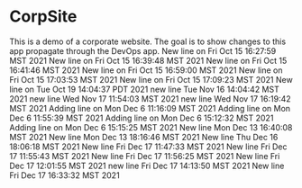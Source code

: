 # CorpSite

This is a demo of a corporate website. The goal is to show changes to this app propagate through the DevOps app.
New line on Fri Oct 15 16:27:59 MST 2021
New line on Fri Oct 15 16:39:48 MST 2021
New line on Fri Oct 15 16:41:46 MST 2021
New line on Fri Oct 15 16:59:00 MST 2021
New line on Fri Oct 15 17:03:53 MST 2021
New line on Fri Oct 15 17:09:23 MST 2021
New line on Tue Oct 19 14:04:37 PDT 2021
new line Tue Nov 16 14:04:42 MST 2021
new line Wed Nov 17 11:54:03 MST 2021
new line Wed Nov 17 16:19:42 MST 2021
Adding line on Mon Dec  6 11:16:09 MST 2021
Adding line on Mon Dec  6 11:55:39 MST 2021
Adding line on Mon Dec  6 15:12:32 MST 2021
Adding line on Mon Dec  6 15:15:25 MST 2021
New line Mon Dec 13 16:40:08 MST 2021
New line Mon Dec 13 18:16:46 MST 2021
New line Thu Dec 16 18:06:18 MST 2021
New line Fri Dec 17 11:47:33 MST 2021
New line Fri Dec 17 11:55:43 MST 2021
New line Fri Dec 17 11:56:25 MST 2021
New line Fri Dec 17 12:01:55 MST 2021
new line Fri Dec 17 14:13:50 MST 2021
New line Fri Dec 17 16:33:32 MST 2021
